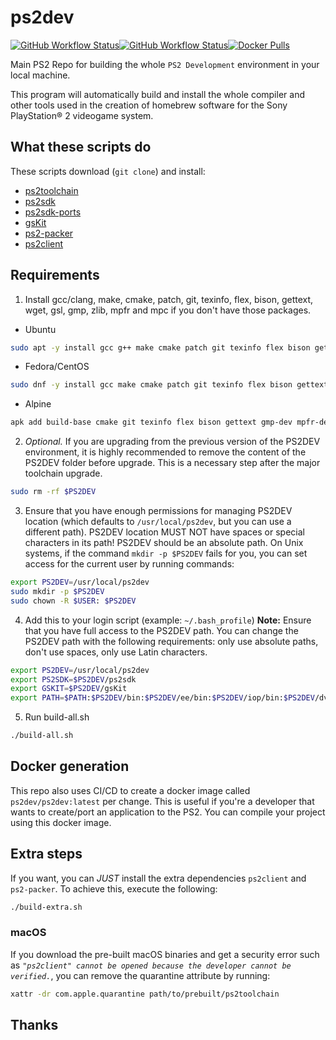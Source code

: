 # ps2dev

[![GitHub Workflow Status](https://img.shields.io/github/actions/workflow/status/ps2dev/ps2dev/compilation.yml?branch=master&label=CI&logo=github&style=for-the-badge)](https://github.com/ps2dev/ps2dev/actions?query=workflow%3ACI)[![GitHub Workflow Status](https://img.shields.io/github/actions/workflow/status/ps2dev/ps2dev/docker.yml?branch=master&label=CI&logo=github&style=for-the-badge)](https://github.com/ps2dev/ps2dev/actions?query=workflow%3ACI-Docker)[![Docker Pulls](https://img.shields.io/docker/pulls/ps2dev/ps2dev?style=for-the-badge)](https://hub.docker.com/r/ps2dev/ps2dev/tags)

Main PS2 Repo for building the whole `PS2 Development` environment in your local machine.

This program will automatically build and install the whole compiler and other tools used in the creation of homebrew software for the Sony PlayStation® 2 videogame system.

## What these scripts do

These scripts download (`git clone`) and install:

-   [ps2toolchain](https://github.com/ps2dev/ps2toolchain "ps2toolchain")
-   [ps2sdk](https://github.com/ps2dev/ps2sdk "ps2sdk")
-   [ps2sdk-ports](https://github.com/ps2dev/ps2sdk-ports "ps2sdk-ports")
-   [gsKit](https://github.com/ps2dev/gsKit "gsKit")
-   [ps2-packer](https://github.com/ps2dev/ps2-packer "ps2-packer")
-   [ps2client](https://github.com/ps2dev/ps2client "ps2client")

## Requirements

1.  Install gcc/clang, make, cmake, patch, git, texinfo, flex, bison, gettext, wget, gsl, gmp, zlib, mpfr and mpc if you don't have those packages.
-  Ubuntu
```bash
sudo apt -y install gcc g++ make cmake patch git texinfo flex bison gettext libgsl-dev libgmp3-dev libmpfr-dev libmpc-dev zlib1g-dev
```
-  Fedora/CentOS
```bash
sudo dnf -y install gcc make cmake patch git texinfo flex bison gettext gmp-devel mpfr-devel libmpc zlib-devel
```
-  Alpine
```bash
apk add build-base cmake git texinfo flex bison gettext gmp-dev mpfr-dev mpc1-dev zlib-dev
```
2.  _Optional._ If you are upgrading from the previous version of the PS2DEV environment, it is highly recommended to remove the content of the PS2DEV folder before upgrade. This is a necessary step after the major toolchain upgrade.
```bash
sudo rm -rf $PS2DEV
```
3.  Ensure that you have enough permissions for managing PS2DEV location (which defaults to `/usr/local/ps2dev`, but you can use a different path). PS2DEV location MUST NOT have spaces or special characters in its path! PS2DEV should be an absolute path. On Unix systems, if the command `mkdir -p $PS2DEV` fails for you, you can set access for the current user by running commands:
```bash
export PS2DEV=/usr/local/ps2dev
sudo mkdir -p $PS2DEV
sudo chown -R $USER: $PS2DEV
```
4.  Add this to your login script (example: `~/.bash_profile`)
    **Note:** Ensure that you have full access to the PS2DEV path. You can change the PS2DEV path with the following requirements: only use absolute paths, don't use spaces, only use Latin characters.
```bash
export PS2DEV=/usr/local/ps2dev
export PS2SDK=$PS2DEV/ps2sdk
export GSKIT=$PS2DEV/gsKit
export PATH=$PATH:$PS2DEV/bin:$PS2DEV/ee/bin:$PS2DEV/iop/bin:$PS2DEV/dvp/bin:$PS2SDK/bin
```
5.  Run build-all.sh
```bash
./build-all.sh
```

## Docker generation

This repo also uses CI/CD to create a docker image called `ps2dev/ps2dev:latest` per change. This is useful if you're a developer that wants to create/port an application to the PS2. You can compile your project using this docker image.

## Extra steps

If you want, you can _JUST_ install the extra dependencies `ps2client` and `ps2-packer`. To achieve this, execute the following:
```bash
./build-extra.sh
```

### macOS

If you download the pre-built macOS binaries and get a security error such as _`"ps2client" cannot be opened because the developer cannot be verified.`_, you can remove the quarantine attribute by running:
```bash
xattr -dr com.apple.quarantine path/to/prebuilt/ps2toolchain
```

## Thanks

